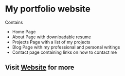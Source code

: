  # My portfolio website
 Contains
 - Home Page
 - About Page with downloadable resume 
 - Projects Page with a list of my projects
 - Blog Page with my professional and personal writings
 - Contact page containing links on how to contact me
## Visit [Website](https://tanav.xyz) for more
